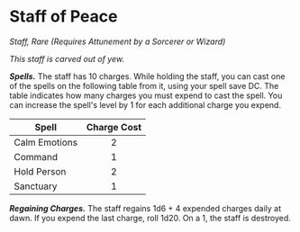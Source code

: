 # Staff of Peace
*Staff, Rare (Requires Attunement by a Sorcerer or Wizard)*

*This staff is carved out of yew.*

***Spells.*** The staff has 10 charges. While holding the staff, you can cast one of the spells on the following table from it, using your spell save DC. The table indicates how many charges you must expend to cast the spell. You can increase the spell's level by 1 for each additional charge you expend.

| Spell         | Charge Cost |
|---------------|:-----------:|
| Calm Emotions | 2           |
| Command       | 1           |
| Hold Person   | 2           |
| Sanctuary     | 1           |

***Regaining Charges.*** The staff regains 1d6 + 4 expended charges daily at dawn. If you expend the last charge, roll 1d20. On a 1, the staff is destroyed.